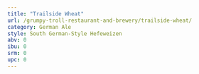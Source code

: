 ```yaml
---
title: "Trailside Wheat"
url: /grumpy-troll-restaurant-and-brewery/trailside-wheat/
category: German Ale
style: South German-Style Hefeweizen
abv: 0
ibu: 0
srm: 0
upc: 0
---
```


